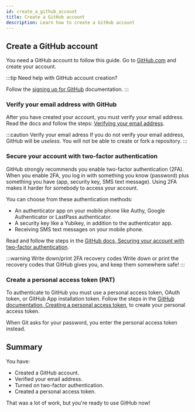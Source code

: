 ```yaml
---
id: create_a_github_account
title: Create a GitHub account
description: Learn how to create a GitHub account
---
```


## Create a GitHub account

You need a GitHub account to follow this guide.
Go to [GitHub.com](https://github.com/) and create your account.

:::tip Need help with GitHub account creation?

Follow the [signing up for GitHub](https://docs.github.com/en/github/getting-started-with-github/signing-up-for-github) documentation.
:::

### Verify your email address with GitHub

After you have created your account, you must verify your email address.
Read the docs and follow the steps: [Verifying your email address](https://docs.github.com/en/github/getting-started-with-github/signing-up-for-github/verifying-your-email-address).

:::caution Verify your email adress
If you do not verify your email address, GitHub will be _useless_.
You will not be able to create or fork a repository.
:::

### Secure your account with two-factor authentication

GitHub strongly recommends you enable two-factor authentication (2FA).
When you enable 2FA, you log in with something you know (password) plus something you have (app, security key, SMS text message).
Using 2FA makes it harder for somebody to access your account.

You can choose from these authentication methods:

- An authenticator app on your mobile phone like Authy, Google Authenticator or LastPass authenticator.
- A security key like a Yubikey, in addition to the authenticator app.
- Receiving SMS text messages on your mobile phone.

Read and follow the steps in the [GitHub docs, Securing your account with two-factor authentication](https://docs.github.com/en/github/authenticating-to-github/securing-your-account-with-two-factor-authentication-2fa).

:::warning Write down/print 2FA recovery codes
Write down or print the recovery codes that GitHub gives you, and keep them somewhere safe!
:::

### Create a personal access token (PAT)

To authenticate to GitHub you must use a personal access token, OAuth token, or GitHub App installation token.
Follow the steps in the [GitHub documentation, Creating a personal access token](https://docs.github.com/en/github/authenticating-to-github/keeping-your-account-and-data-secure/creating-a-personal-access-token), to create your personal access token.

When Git asks for your password, you enter the personal access token instead.

## Summary

You have:

- Created a GitHub account.
- Verified your email address.
- Turned on two-factor authentication.
- Created a personal access token.

That was a lot of work, but you're ready to use GitHub now!
